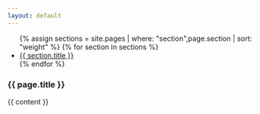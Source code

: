 ```yaml
---
layout: default
---
```

<div class="row">
  <div class="col-2">
    <ul class="nav nav-pills nav-fill flex-column border-right border-left border-bottom">
      {% assign sections = site.pages | where: "section",page.section | sort: "weight" %}
      {% for section in sections %}
        <li class="nav-item ml-0">
          <a class="nav-link border-top rounded-0 {% if section.url == page.url %}active{% endif %}" href="{{ site.baseurl }}{{ section.url }}">{{ section.title }}</a>
        </li>
      {% endfor %}
    </ul>
  </div>
  <div class="col-10">
    <h3 class="mt-0">{{ page.title }}</h3>
    {{ content }}
  </div>
</div>
